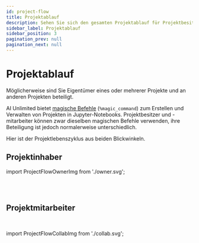 ```yaml
---
id: project-flow
title: Projektablauf
description: Sehen Sie sich den gesamten Projektablauf für Projektbesitzer und -mitarbeiter an.
sidebar_label: Projektablauf
sidebar_position: 3
pagination_prev: null
pagination_next: null
---
```


# Projektablauf

Möglicherweise sind Sie Eigentümer eines oder mehrerer Projekte und an anderen Projekten beteiligt. 

AI Unlimited bietet [magische Befehle](./magic-commands.md) (`%magic_command`) zum Erstellen und Verwalten von Projekten in Jupyter-Notebooks. Projektbesitzer und -mitarbeiter können zwar dieselben magischen Befehle verwenden, ihre Beteiligung ist jedoch normalerweise unterschiedlich. 

Hier ist der Projektlebenszyklus aus beiden Blickwinkeln.


## Projektinhaber

import ProjectFlowOwnerImg from './owner.svg';

<ProjectFlowOwnerImg />
<br />
<br />


## Projektmitarbeiter
<br />

import ProjectFlowCollabImg from './collab.svg';

<ProjectFlowCollabImg />